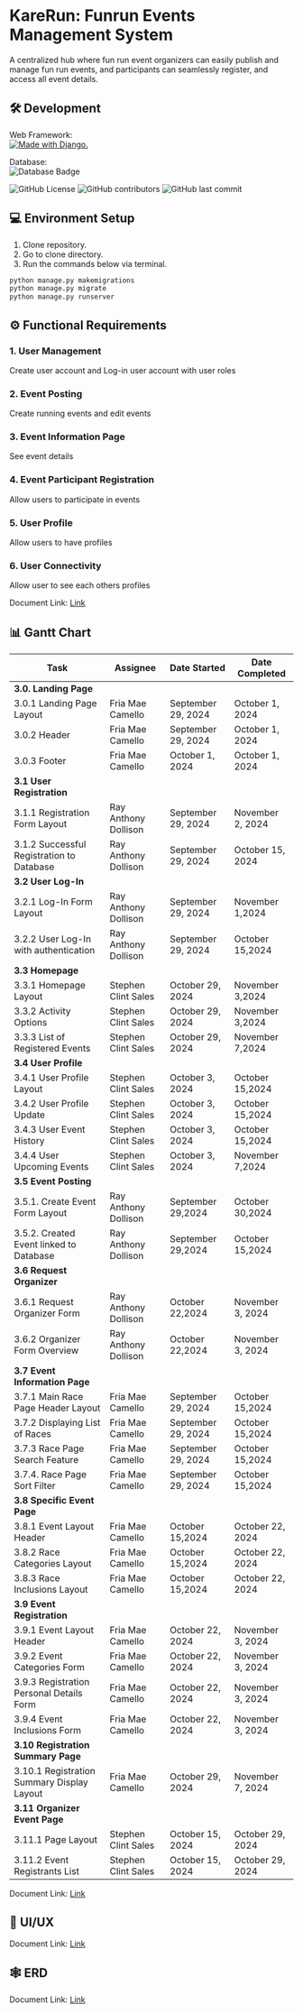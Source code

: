# KareRun: Funrun Events Management System

A centralized hub where fun run event organizers can easily publish and manage fun run events, and participants can seamlessly register, and access all event details.

## 🛠️ Development

Web Framework:
\
<a href="http://www.djangoproject.com/"><img src="https://www.djangoproject.com/m/img/badges/djangomade124x25.gif" border="0" alt="Made with Django." title="Made with Django." /></a>

Database:
\
![Database Badge](https://img.shields.io/badge/SQLite-07405E?style=for-the-badge&logo=sqlite&logoColor=white)

![GitHub License](https://img.shields.io/github/license/fccamello/im2-Karerun)
![GitHub contributors](https://img.shields.io/github/contributors/fccamello/im2-KareRun)
![GitHub last commit](https://img.shields.io/github/last-commit/fccamello/im2-KareRun)

## 💻 Environment Setup

1. Clone repository.
2. Go to clone directory.
3. Run the commands below via terminal.

```python
python manage.py makemigrations
python manage.py migrate
python manage.py runserver
```

## ⚙️ Functional Requirements

### 1.️ User Management

Create user account and Log-in user account with user roles

### 2. Event Posting

Create running events and edit events

### 3. Event Information Page

See event details

### 4. Event Participant Registration

Allow users to participate in events

### 5. User Profile

Allow users to have profiles

### 6. User Connectivity

Allow user to see each others profiles

Document Link: [Link](https://docs.google.com/document/d/1qx5i3QXDwyCNuAYmV_hDuSYT3i44ateCvzslCwmFHiI/edit?usp=sharing)

## 📊 Gantt Chart

| **Task**                                   | **Assignee**         | **Date Started**   | **Date Completed** |
| ------------------------------------------ | -------------------- | ------------------ | ------------------ |
| **3.0. Landing Page**                      |                      |                    |                    |
| 3.0.1 Landing Page Layout                  | Fria Mae Camello     | September 29, 2024 | October 1, 2024    |
| 3.0.2 Header                               | Fria Mae Camello     | September 29, 2024 | October 1, 2024    |
| 3.0.3 Footer                               | Fria Mae Camello     | October 1, 2024    | October 1, 2024    |
| **3.1 User Registration**                  |                      |                    |                    |
| 3.1.1 Registration Form Layout             | Ray Anthony Dollison | September 29, 2024 | November 2, 2024   |
| 3.1.2 Successful Registration to Database  | Ray Anthony Dollison | September 29, 2024 | October 15, 2024   |
| **3.2 User Log-In**                        |                      |                    |                    |
| 3.2.1 Log-In Form Layout                   | Ray Anthony Dollison | September 29, 2024 | November 1,2024    |
| 3.2.2 User Log-In with authentication      | Ray Anthony Dollison | September 29, 2024 | October 15,2024    |
| **3.3 Homepage**                           |                      |                    |                    |
| 3.3.1 Homepage Layout                      | Stephen Clint Sales  | October 29, 2024   | November 3,2024    |
| 3.3.2 Activity Options                     | Stephen Clint Sales  | October 29, 2024   | November 3,2024    |
| 3.3.3 List of Registered Events            | Stephen Clint Sales  | October 29, 2024   | November 7,2024    |
| **3.4 User Profile**                       |                      |                    |                    |
| 3.4.1 User Profile Layout                  | Stephen Clint Sales  | October 3, 2024    | October 15,2024    |
| 3.4.2 User Profile Update                  | Stephen Clint Sales  | October 3, 2024    | October 15,2024    |
| 3.4.3 User Event History                   | Stephen Clint Sales  | October 3, 2024    | October 15,2024    |
| 3.4.4 User Upcoming Events                 | Stephen Clint Sales  | October 3, 2024    | November 7,2024    |
| **3.5 Event Posting**                      |                      |                    |                    |
| 3.5.1. Create Event Form Layout            | Ray Anthony Dollison | September 29,2024  | October 30,2024    |
| 3.5.2. Created Event linked to Database    | Ray Anthony Dollison | September 29,2024  | October 15,2024    |
| **3.6 Request Organizer**                  |                      |                    |                    |
| 3.6.1 Request Organizer Form               | Ray Anthony Dollison | October 22,2024    | November 3, 2024   |
| 3.6.2 Organizer Form Overview              | Ray Anthony Dollison | October 22,2024    | November 3, 2024   |
| **3.7 Event Information Page**             |                      |                    |                    |
| 3.7.1 Main Race Page Header Layout         | Fria Mae Camello     | September 29, 2024 | October 15,2024    |
| 3.7.2 Displaying List of Races             | Fria Mae Camello     | September 29, 2024 | October 15,2024    |
| 3.7.3 Race Page Search Feature             | Fria Mae Camello     | September 29, 2024 | October 15,2024    |
| 3.7.4. Race Page Sort Filter               | Fria Mae Camello     | September 29, 2024 | October 15,2024    |
| **3.8 Specific Event Page**                |                      |                    |                    |
| 3.8.1 Event Layout Header                  | Fria Mae Camello     | October 15,2024    | October 22, 2024   |
| 3.8.2 Race Categories Layout               | Fria Mae Camello     | October 15,2024    | October 22, 2024   |
| 3.8.3 Race Inclusions Layout               | Fria Mae Camello     | October 15,2024    | October 22, 2024   |
| **3.9 Event Registration**                 |                      |                    |                    |
| 3.9.1 Event Layout Header                  | Fria Mae Camello     | October 22, 2024   | November 3, 2024   |
| 3.9.2 Event Categories Form                | Fria Mae Camello     | October 22, 2024   | November 3, 2024   |
| 3.9.3 Registration Personal Details Form   | Fria Mae Camello     | October 22, 2024   | November 3, 2024   |
| 3.9.4 Event Inclusions Form                | Fria Mae Camello     | October 22, 2024   | November 3, 2024   |
| **3.10 Registration Summary Page**         |                      |                    |                    |
| 3.10.1 Registration Summary Display Layout | Fria Mae Camello     | October 29, 2024   | November 7, 2024   |
| **3.11 Organizer Event Page**              |                      |                    |                    |
| 3.11.1 Page Layout                         | Stephen Clint Sales  | October 15, 2024   | October 29, 2024   |
| 3.11.2 Event Registrants List              | Stephen Clint Sales  | October 15, 2024   | October 29, 2024   |

Document Link: [Link](https://docs.google.com/spreadsheets/d/19w6qpC_Kcdt7AYS_Wfpsvr5c3wvWnGcr99T-M9xfi18/edit?usp=sharing)

## 💅 UI/UX

Document Link: [Link](https://www.figma.com/design/epB9ewXAHRTf5iTgv2dJ6g/Karerun?node-id=0-1&t=JPYRBPPyPp1dThRC-1)

## 🕸️ ERD

Document Link: [Link](https://online.visual-paradigm.com/share.jsp?id=333233303932372d35)
